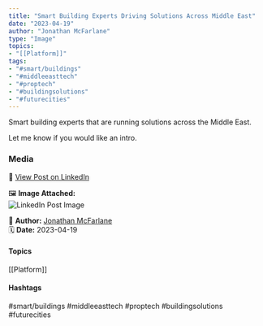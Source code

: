 ```yaml
---
title: "Smart Building Experts Driving Solutions Across Middle East"  
date: "2023-04-19"  
author: "Jonathan McFarlane"  
type: "Image"  
topics:  
- "[[Platform]]"  
tags:  
- "#smart/buildings"  
- "#middleeasttech"  
- "#proptech"  
- "#buildingsolutions"  
- "#futurecities"  
---
```

Smart building experts that are running solutions across the Middle East.

Let me know if you would like an intro.

### Media

🔗 [View Post on LinkedIn](https://www.linkedin.com/feed/update/urn:li:activity:7054272554923937792)  
  
🖼 **Image Attached:**  
![LinkedIn Post Image](https://media.licdn.com/dms/image/v2/D4D22AQFrkQofpxlOjw/feedshare-shrink_2048_1536/feedshare-shrink_2048_1536/0/1681811575924?e=1744848000&v=beta&t=6Oy8L_zwokyBlnckaOcRc6MJzBnjGOPMG7UdFT_Yecs)  
  
👤 **Author:** [Jonathan McFarlane](https://www.linkedin.com/in/jonathanmcfarlane/)  
🗓️ **Date:** 2023-04-19

#### Topics

[[Platform]]  

#### Hashtags

#smart/buildings #middleeasttech #proptech #buildingsolutions #futurecities